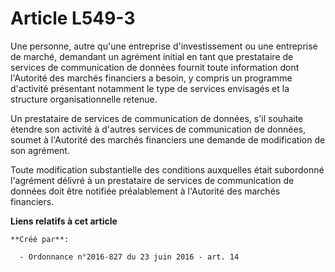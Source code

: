 # Article L549-3

Une personne, autre qu'une entreprise d'investissement ou une entreprise de marché, demandant un agrément initial en tant que
prestataire de services de communication de données fournit toute information dont l'Autorité des marchés financiers a
besoin, y compris un programme d'activité présentant notamment le type de services envisagés et la structure
organisationnelle retenue.

Un prestataire de services de communication de données, s'il souhaite étendre son activité à d'autres services de
communication de données, soumet à l'Autorité des marchés financiers une demande de modification de son agrément.

Toute modification substantielle des conditions auxquelles était subordonné l'agrément délivré à un prestataire de services
de communication de données doit être notifiée préalablement à l'Autorité des marchés financiers.

**Liens relatifs à cet article**

	**Créé par**:

	  - Ordonnance n°2016-827 du 23 juin 2016 - art. 14
